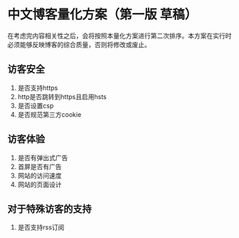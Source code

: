 # 中文博客量化方案（第一版 草稿）
在考虑完内容相关性之后，会将按照本量化方案进行第二次排序。本方案在实行时必须能够反映博客的综合质量，否则将修改或废止。
## 访客安全
1. 是否支持https
2. http是否跳转到https且启用hsts
3. 是否设置csp
4. 是否规范第三方cookie

## 访客体验
1. 是否有弹出式广告
2. 首屏是否有广告
3. 网站的访问速度
4. 网站的页面设计

## 对于特殊访客的支持
1. 是否支持rss订阅

